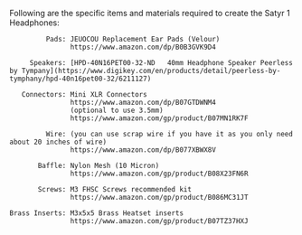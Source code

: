 Following are the specific items and materials required to create the Satyr 1 Headphones:

             Pads: JEUOCOU Replacement Ear Pads (Velour)
                   https://www.amazon.com/dp/B0B3GVK9D4
                
         Speakers: [HPD-40N16PET00-32-ND   40mm Headphone Speaker Peerless by Tympany](https://www.digikey.com/en/products/detail/peerless-by-tymphany/hpd-40n16pet00-32/6211127)
                
       Connectors: Mini XLR Connectors
                   https://www.amazon.com/dp/B07GTDWNM4
                   (optional to use 3.5mm)
                   https://www.amazon.com/gp/product/B07MN1RK7F
                
             Wire: (you can use scrap wire if you have it as you only need about 20 inches of wire)
                   https://www.amazon.com/dp/B077XBWX8V
    
           Baffle: Nylon Mesh (10 Micron)
                   https://www.amazon.com/gp/product/B08X23FN6R
                
           Screws: M3 FHSC Screws recommended kit
                   https://www.amazon.com/gp/product/B086MC31JT
                
    Brass Inserts: M3x5x5 Brass Heatset inserts
                   https://www.amazon.com/gp/product/B07TZ37HXJ
